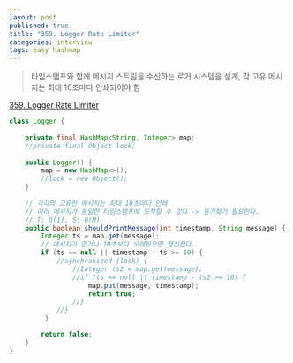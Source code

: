 ```yaml
---
layout: post
published: true
title: "359. Logger Rate Limiter"
categories: interview
tags: easy hashmap
---
```


> 타임스탬프와 함께 메시지 스트림을 수신하는 로거 시스템을 설계, 각 고유 메시지는 최대 10초마다 인쇄되어야 함

[359. Logger Rate Limiter](https://leetcode.com/problems/logger-rate-limiter/)

```java
class Logger {
    
    private final HashMap<String, Integer> map;
    //private final Object lock;
	
    public Logger() {
    	map = new HashMap<>();
    	//lock = new Object();
    }
    
    // 각각의 고유한 메시지는 최대 10초마다 인쇄
    // 여러 메시지가 동일한 타임스탬프에 도착할 수 있다 -> 동기화가 필요한다.
    // T: O(1), S: O(M)
    public boolean shouldPrintMessage(int timestamp, String message) {
        Integer ts = map.get(message);
        // 메시지가 없거나 10초보다 오래됬으면 갱신한다.
        if (ts == null || timestamp - ts >= 10) {
        	//synchronized (lock) {
        		//Integer ts2 = map.get(message);
        		//if (ts == null || timestamp - ts2 >= 10) {
		            map.put(message, timestamp);
        			return true;
        		//}
        	//}
         } 

        return false;
    }
}
```